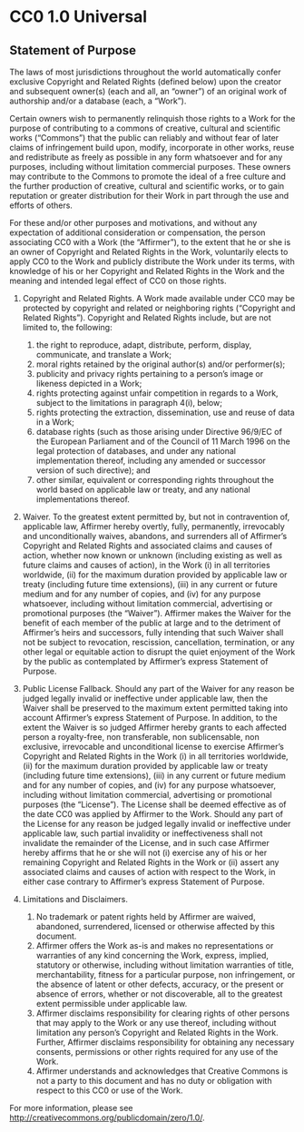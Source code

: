 # CC0 1.0 Universal

## Statement of Purpose

The laws of most jurisdictions throughout the world automatically confer exclusive Copyright and Related Rights (defined
below) upon the creator and subsequent owner(s) (each and all, an “owner”) of an original work of authorship and/or a
database (each, a “Work”).

Certain owners wish to permanently relinquish those rights to a Work for the purpose of contributing to a commons of
creative, cultural and scientific works
(“Commons”) that the public can reliably and without fear of later claims of infringement build upon, modify,
incorporate in other works, reuse and redistribute as freely as possible in any form whatsoever and for any purposes,
including without limitation commercial purposes. These owners may contribute to the Commons to promote the ideal of a
free culture and the further production of creative, cultural and scientific works, or to gain reputation or greater
distribution for their Work in part through the use and efforts of others.

For these and/or other purposes and motivations, and without any expectation of additional consideration or
compensation, the person associating CC0 with a Work (the “Affirmer”), to the extent that he or she is an owner of
Copyright and Related Rights in the Work, voluntarily elects to apply CC0 to the Work and publicly distribute the Work
under its terms, with knowledge of his or her Copyright and Related Rights in the Work and the meaning and intended
legal effect of CC0 on those rights.

1. Copyright and Related Rights. A Work made available under CC0 may be protected by copyright and related or
   neighboring rights (“Copyright and Related Rights”). Copyright and Related Rights include, but are not limited to,
   the following:
    1. the right to reproduce, adapt, distribute, perform, display, communicate, and translate a Work;
    2. moral rights retained by the original author(s) and/or performer(s);
    3. publicity and privacy rights pertaining to a person’s image or likeness depicted in a Work;
    4. rights protecting against unfair competition in regards to a Work, subject to the limitations in paragraph 4(i),
       below;
    5. rights protecting the extraction, dissemination, use and reuse of data in a Work;
    6. database rights (such as those arising under Directive 96/9/EC of the European Parliament and of the Council of
       11 March 1996 on the legal protection of databases, and under any national implementation thereof, including any
       amended or successor version of such directive); and
    7. other similar, equivalent or corresponding rights throughout the world based on applicable law or treaty, and any
       national implementations thereof.

2. Waiver. To the greatest extent permitted by, but not in contravention of, applicable law, Affirmer hereby overtly,
   fully, permanently, irrevocably and unconditionally waives, abandons, and surrenders all of Affirmer’s Copyright and
   Related Rights and associated claims and causes of action, whether now known or unknown (including existing as well
   as future claims and causes of action), in the Work (i) in all territories worldwide, (ii) for the maximum duration
   provided by applicable law or treaty (including future time extensions), (iii) in any current or future medium and
   for any number of copies, and (iv) for any purpose whatsoever, including without limitation commercial, advertising
   or promotional purposes (the “Waiver”). Affirmer makes the Waiver for the benefit of each member of the public at
   large and to the detriment of Affirmer’s heirs and successors, fully intending that such Waiver shall not be subject
   to revocation, rescission, cancellation, termination, or any other legal or equitable action to disrupt the quiet
   enjoyment of the Work by the public as contemplated by Affirmer’s express Statement of Purpose.

3. Public License Fallback. Should any part of the Waiver for any reason be judged legally invalid or ineffective under
   applicable law, then the Waiver shall be preserved to the maximum extent permitted taking into account Affirmer’s
   express Statement of Purpose. In addition, to the extent the Waiver is so judged Affirmer hereby grants to each
   affected person a royalty-free, non transferable, non sublicensable, non exclusive, irrevocable and unconditional
   license to exercise Affirmer’s Copyright and Related Rights in the Work (i) in all territories worldwide, (ii) for
   the maximum duration provided by applicable law or treaty (including future time extensions), (iii) in any current or
   future medium and for any number of copies, and (iv) for any purpose whatsoever, including without limitation
   commercial, advertising or promotional purposes (the “License”). The License shall be deemed effective as of the date
   CC0 was applied by Affirmer to the Work. Should any part of the License for any reason be judged legally invalid or
   ineffective under applicable law, such partial invalidity or ineffectiveness shall not invalidate the remainder of
   the License, and in such case Affirmer hereby affirms that he or she will not (i) exercise any of his or her
   remaining Copyright and Related Rights in the Work or (ii)
   assert any associated claims and causes of action with respect to the Work, in either case contrary to Affirmer’s
   express Statement of Purpose.

4. Limitations and Disclaimers.
    1. No trademark or patent rights held by Affirmer are waived, abandoned, surrendered, licensed or otherwise affected
       by this document.
    2. Affirmer offers the Work as-is and makes no representations or warranties of any kind concerning the Work,
       express, implied, statutory or otherwise, including without limitation warranties of title, merchantability,
       fitness for a particular purpose, non infringement, or the absence of latent or other defects, accuracy, or the
       present or absence of errors, whether or not discoverable, all to the greatest extent permissible under
       applicable law.
    3. Affirmer disclaims responsibility for clearing rights of other persons that may apply to the Work or any use
       thereof, including without limitation any person’s Copyright and Related Rights in the Work. Further, Affirmer
       disclaims responsibility for obtaining any necessary consents, permissions or other rights required for any use
       of the Work.
    4. Affirmer understands and acknowledges that Creative Commons is not a party to this document and has no duty or
       obligation with respect to this CC0 or use of the Work.

For more information, please see
http://creativecommons.org/publicdomain/zero/1.0/.
